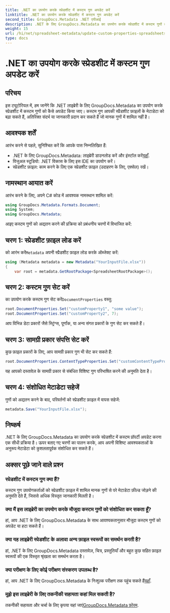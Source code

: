 ```yaml
---
title: .NET का उपयोग करके स्प्रेडशीट में कस्टम गुण अपडेट करें
linktitle: .NET का उपयोग करके स्प्रेडशीट में कस्टम गुण अपडेट करें
second_title: GroupDocs.Metadata .NET एपीआई
description: .NET के लिए GroupDocs.Metadata का उपयोग करके स्प्रेडशीट में कस्टम गुणों को अपडेट करने का तरीका जानें। यह ट्यूटोरियल आपके मेटाडेटा प्रबंधन कौशल को प्रभावी ढंग से बढ़ाता है।
weight: 15
url: /hi/net/spreadsheet-metadata/update-custom-properties-spreadsheets/
type: docs
---
```

# .NET का उपयोग करके स्प्रेडशीट में कस्टम गुण अपडेट करें

## परिचय
इस ट्यूटोरियल में, हम जानेंगे कि .NET लाइब्रेरी के लिए GroupDocs.Metadata का उपयोग करके स्प्रेडशीट में कस्टम गुणों को कैसे अपडेट किया जाए। कस्टम गुण आपकी स्प्रैडशीट फ़ाइलों के मेटाडेटा को बढ़ा सकते हैं, अतिरिक्त संदर्भ या जानकारी प्रदान कर सकते हैं जो मानक गुणों में शामिल नहीं है।
## आवश्यक शर्तें
आरंभ करने से पहले, सुनिश्चित करें कि आपके पास निम्नलिखित हैं:
- .NET के लिए GroupDocs.Metadata: लाइब्रेरी डाउनलोड करें और इंस्टॉल करें[यहाँ](https://releases.groupdocs.com/metadata/net/).
- विजुअल स्टूडियो: .NET विकास के लिए इस IDE का उपयोग करें।
- स्प्रेडशीट फ़ाइल: काम करने के लिए एक स्प्रेडशीट फ़ाइल (उदाहरण के लिए, एक्सेल) रखें।

## नामस्थान आयात करें
आरंभ करने के लिए, अपने C# कोड में आवश्यक नामस्थान शामिल करें:
```csharp
using GroupDocs.Metadata.Formats.Document;
using System;
using GroupDocs.Metadata;
```

आइए कस्टम गुणों को अद्यतन करने की प्रक्रिया को प्रबंधनीय चरणों में विभाजित करें:
## चरण 1: स्प्रेडशीट फ़ाइल लोड करें
 को आरंभ करें`Metadata` अपनी स्प्रैडशीट फ़ाइल लोड करके ऑब्जेक्ट करें:
```csharp
using (Metadata metadata = new Metadata("YourInputFile.xlsx"))
{
    var root = metadata.GetRootPackage<SpreadsheetRootPackage>();
```
## चरण 2: कस्टम गुण सेट करें
 का उपयोग करके कस्टम गुण सेट करें`DocumentProperties` वस्तु:
```csharp
root.DocumentProperties.Set("customProperty1", "some value");
root.DocumentProperties.Set("customProperty2", 7);
```
आप विभिन्न डेटा प्रकारों जैसे स्ट्रिंग्स, पूर्णांक, या अन्य संगत प्रकारों के गुण सेट कर सकते हैं।
## चरण 3: सामग्री प्रकार संपत्ति सेट करें
कुछ फ़ाइल प्रकारों के लिए, आप सामग्री प्रकार गुण भी सेट कर सकते हैं:
```csharp
root.DocumentProperties.ContentTypeProperties.Set("customContentTypeProperty", "custom value");
```
यह आपको दस्तावेज़ के सामग्री प्रकार से संबंधित विशिष्ट गुण परिभाषित करने की अनुमति देता है।
## चरण 4: संशोधित मेटाडेटा सहेजें
गुणों को अद्यतन करने के बाद, परिवर्तनों को स्प्रेडशीट फ़ाइल में वापस सहेजें:
```csharp
metadata.Save("YourInputFile.xlsx");
```

## निष्कर्ष
.NET के लिए GroupDocs.Metadata का उपयोग करके स्प्रेडशीट में कस्टम प्रॉपर्टी अपडेट करना एक सीधी प्रक्रिया है। ऊपर बताए गए चरणों का पालन करके, आप अपनी विशिष्ट आवश्यकताओं के अनुरूप मेटाडेटा को कुशलतापूर्वक संशोधित कर सकते हैं।

## अक्सर पूछे जाने वाले प्रश्न
### स्प्रेडशीट में कस्टम गुण क्या हैं?
कस्टम गुण उपयोगकर्ताओं को स्प्रेडशीट फ़ाइल में शामिल मानक गुणों से परे मेटाडेटा फ़ील्ड जोड़ने की अनुमति देते हैं, जिससे अधिक विस्तृत जानकारी मिलती है।
### क्या मैं इस लाइब्रेरी का उपयोग करके मौजूदा कस्टम गुणों को संशोधित कर सकता हूँ?
हां, आप .NET के लिए GroupDocs.Metadata के साथ आवश्यकतानुसार मौजूदा कस्टम गुणों को अपडेट या हटा सकते हैं।
### क्या यह लाइब्रेरी स्प्रेडशीट के अलावा अन्य फ़ाइल स्वरूपों का समर्थन करती है?
हां, .NET के लिए GroupDocs.Metadata दस्तावेज़, चित्र, प्रस्तुतियाँ और बहुत कुछ सहित फ़ाइल स्वरूपों की एक विस्तृत श्रृंखला का समर्थन करता है।
### क्या परीक्षण के लिए कोई परीक्षण संस्करण उपलब्ध है?
 हां, आप .NET के लिए GroupDocs.Metadata के निःशुल्क परीक्षण तक पहुंच सकते हैं[यहाँ](https://releases.groupdocs.com/).
### मुझे इस लाइब्रेरी के लिए तकनीकी सहायता कहां मिल सकती है?
 तकनीकी सहायता और चर्चा के लिए कृपया यहां जाएं[GroupDocs.Metadata फ़ोरम](https://forum.groupdocs.com/c/metadata/14).